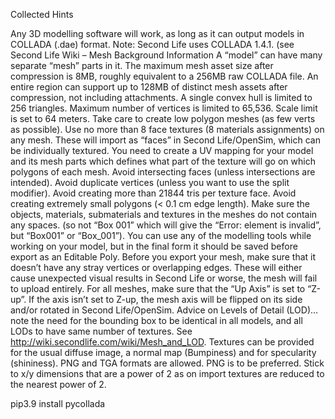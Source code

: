Collected Hints

Any 3D modelling software will work, as long as it can output models in COLLADA (.dae) format. Note: Second Life uses COLLADA 1.4.1. (see Second Life Wiki – Mesh Background Information
A “model” can have many separate “mesh” parts in it.
The maximum mesh asset size after compression is 8MB, roughly equivalent to a 256MB raw COLLADA file. An entire region can support up to 128MB of distinct mesh assets after compression, not including attachments.
A single convex hull is limited to 256 triangles.
Maximum number of vertices is limited to 65,536.
Scale limit is set to 64 meters.
Take care to create low polygon meshes (as few verts as possible).
Use no more than 8 face textures (8 materials assignments) on any mesh. These will import as “faces” in Second Life/OpenSim, which can be individually textured. You need to create a UV mapping for your model and its mesh parts which defines what part of the texture will go on which polygons of each mesh.
Avoid intersecting faces (unless intersections are intended).
Avoid duplicate vertices (unless you want to use the split modifier).
Avoid creating more than 21844 tris per texture face.
Avoid creating extremely small polygons (< 0.1 cm edge length).
Make sure the objects, materials, submaterials and textures in the meshes do not contain any spaces. (so not “Box 001” which will give the “Error: element is invalid”, but “Box001” or “Box_001”).
You can use any of the modelling tools while working on your model, but in the final form it should be saved before export as an Editable Poly.
Before you export your mesh, make sure that it doesn’t have any stray vertices or overlapping edges. These will either cause unexpected visual results in Second Life or worse, the mesh will fail to upload entirely.
For all meshes, make sure that the “Up Axis” is set to “Z-up”. If the axis isn’t set to Z-up, the mesh axis will be flipped on its side and/or rotated in Second Life/OpenSim.
Advice on Levels of Detail (LOD)… note the need for the bounding box to be identical in all models, and all LODs to have same number of textures. See http://wiki.secondlife.com/wiki/Mesh_and_LOD.
Textures can be provided for the usual diffuse image, a normal map (Bumpiness) and for specularity (shininess). PNG and TGA formats are allowed. PNG is to be preferred. Stick to x/y dimensions that are a power of 2 as on import textures are reduced to the nearest power of 2.

pip3.9 install pycollada

